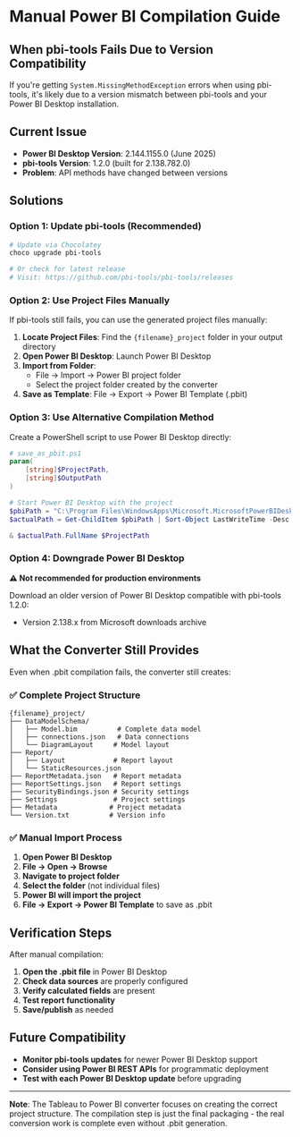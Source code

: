 # Manual Power BI Compilation Guide

## When pbi-tools Fails Due to Version Compatibility

If you're getting `System.MissingMethodException` errors when using pbi-tools, it's likely due to a version mismatch between pbi-tools and your Power BI Desktop installation.

## Current Issue
- **Power BI Desktop Version**: 2.144.1155.0 (June 2025)
- **pbi-tools Version**: 1.2.0 (built for 2.138.782.0)
- **Problem**: API methods have changed between versions

## Solutions

### Option 1: Update pbi-tools (Recommended)

```bash
# Update via Chocolatey
choco upgrade pbi-tools

# Or check for latest release
# Visit: https://github.com/pbi-tools/pbi-tools/releases
```

### Option 2: Use Project Files Manually

If pbi-tools still fails, you can use the generated project files manually:

1. **Locate Project Files**: Find the `{filename}_project` folder in your output directory
2. **Open Power BI Desktop**: Launch Power BI Desktop
3. **Import from Folder**: 
   - File → Import → Power BI project folder
   - Select the project folder created by the converter
4. **Save as Template**: File → Export → Power BI Template (.pbit)

### Option 3: Use Alternative Compilation Method

Create a PowerShell script to use Power BI Desktop directly:

```powershell
# save_as_pbit.ps1
param(
    [string]$ProjectPath,
    [string]$OutputPath
)

# Start Power BI Desktop with the project
$pbiPath = "C:\Program Files\WindowsApps\Microsoft.MicrosoftPowerBIDesktop_*\bin\PBIDesktop.exe"
$actualPath = Get-ChildItem $pbiPath | Sort-Object LastWriteTime -Desc | Select-Object -First 1

& $actualPath.FullName $ProjectPath
```

### Option 4: Downgrade Power BI Desktop

**⚠️ Not recommended for production environments**

Download an older version of Power BI Desktop compatible with pbi-tools 1.2.0:
- Version 2.138.x from Microsoft downloads archive

## What the Converter Still Provides

Even when .pbit compilation fails, the converter still creates:

### ✅ Complete Project Structure
```
{filename}_project/
├── DataModelSchema/
│   ├── Model.bim          # Complete data model
│   ├── connections.json   # Data connections
│   └── DiagramLayout     # Model layout
├── Report/
│   ├── Layout            # Report layout
│   └── StaticResources.json
├── ReportMetadata.json   # Report metadata
├── ReportSettings.json   # Report settings
├── SecurityBindings.json # Security settings
├── Settings              # Project settings
├── Metadata             # Project metadata
└── Version.txt          # Version info
```

### ✅ Manual Import Process

1. **Open Power BI Desktop**
2. **File → Open → Browse**
3. **Navigate to project folder**
4. **Select the folder** (not individual files)
5. **Power BI will import the project**
6. **File → Export → Power BI Template** to save as .pbit

## Verification Steps

After manual compilation:

1. **Open the .pbit file** in Power BI Desktop
2. **Check data sources** are properly configured
3. **Verify calculated fields** are present
4. **Test report functionality**
5. **Save/publish** as needed

## Future Compatibility

- **Monitor pbi-tools updates** for newer Power BI Desktop support
- **Consider using Power BI REST APIs** for programmatic deployment
- **Test with each Power BI Desktop update** before upgrading

---

**Note**: The Tableau to Power BI converter focuses on creating the correct project structure. The compilation step is just the final packaging - the real conversion work is complete even without .pbit generation.
